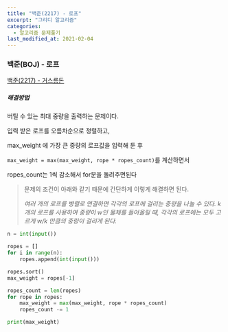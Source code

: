 ```yaml
---
title: "백준(2217) - 로프"
excerpt: "그리디 알고리즘"
categories:
  - 알고리즘 문제풀기
last_modified_at: 2021-02-04
---
```


### 백준(BOJ) - 로프

[백준(2217) - 거스름돈](https://www.acmicpc.net/problem/2217)

##### 해결방법 

버틸 수 있는 최대 중량을 출력하는 문제이다.

입력 받은 로프를 오름차순으로 정렬하고,

max_weight 에 가장 큰 중량의 로프값을 입력해 둔 후

`max_weight = max(max_weight, rope * ropes_count)`를  계산하면서 

ropes_count는 1씩 감소해서 for문을 돌려주면된다

> 문제의 조건이 아래와 같기 때문에 간단하게 이렇게 해결하면 된다.
>
> *여러 개의 로프를 병렬로 연결하면 각각의 로프에 걸리는 중량을 나눌 수 있다. k개의 로프를 사용하여 중량이 w인 물체를 들어올릴 때, 각각의 로프에는 모두 고르게 w/k 만큼의 중량이 걸리게 된다.* 

```python
n = int(input())

ropes = []
for i in range(n):
    ropes.append(int(input()))

ropes.sort()
max_weight = ropes[-1]

ropes_count = len(ropes)
for rope in ropes:
    max_weight = max(max_weight, rope * ropes_count)
    ropes_count -= 1

print(max_weight)

```
